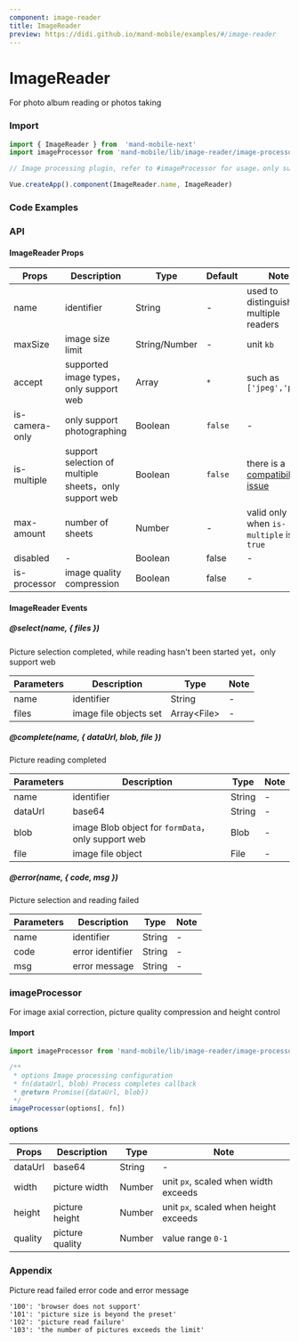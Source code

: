 ```yaml
---
component: image-reader
title: ImageReader
preview: https://didi.github.io/mand-mobile/examples/#/image-reader
---
```


# ImageReader

For photo album reading or photos taking

### Import

```javascript
import { ImageReader } from  'mand-mobile-next'
import imageProcessor from 'mand-mobile/lib/image-reader/image-processor'

// Image processing plugin, refer to #imageProcessor for usage，only support web

Vue.createApp().component(ImageReader.name, ImageReader)
```

### Code Examples

<demo-wrapper
  src="src/packages/image-reader/demo"
/>

### API

#### ImageReader Props

|Props | Description | Type | Default | Note |
|----|-----|------|------|------|
|name|identifier|String|-|used to distinguish multiple readers|
|maxSize|image size limit|String/Number|-|unit `kb`|
|accept|supported image types，only support web|Array|`*`|such as `['jpeg','png']`|
|is-camera-only|only support photographing|Boolean|`false`|-|
|is-multiple|support selection of multiple sheets，only support web|Boolean|`false`|there is a [compatibility issue](https://caniuse.com/#feat=input-file-multiple)|
|max-amount|number of sheets|Number|-|valid only when `is-multiple` is `true`|
|disabled|-|Boolean|false|-|
|is-processor|image quality compression|Boolean|false|-|

#### ImageReader Events

##### @select(name, { files })

Picture selection completed, while reading hasn't been started yet，only support web

|Parameters | Description | Type| Note|
|-----|-----|-----|-----|
|name|identifier|String|-|
|files|image file objects set|Array\<File\>|-|

##### @complete(name, { dataUrl, blob, file })

Picture reading completed

|Parameters | Description | Type| Note|
|-----|-----|-----|-----|
|name|identifier|String|-|
|dataUrl|base64|String|-|
|blob|image Blob object for `formData`，only support web|Blob|-|
|file|image file object|File|-|

##### @error(name, { code, msg })

Picture selection and reading failed

|Parameters | Description | Type| Note|
|-----|-----|-----|-----|
|name|identifier|String|-|
|code|error identifier|String|-|
|msg|error message|String|-|

### imageProcessor

For image axial correction, picture quality compression and height control

#### Import

```javascript
import imageProcessor from 'mand-mobile/lib/image-reader/image-processor'

/**
 * options Image processing configuration
 * fn(dataUrl, blob) Process completes callback
 * @return Promise({dataUrl, blob})
 */
imageProcessor(options[, fn])

```

#### options

|Props | Description | Type | Note |
|-----|-----|-----|-----|
|dataUrl|base64|String|-|
|width|picture width|Number|unit `px`, scaled when width exceeds|
|height|picture height|Number|unit `px`, scaled when height exceeds|
|quality|picture quality|Number|value range `0-1`|

### Appendix

Picture read failed error code and error message

```
'100': 'browser does not support'
'101': 'picture size is beyond the preset'
'102': 'picture read failure'
'103': 'the number of pictures exceeds the limit'
```
